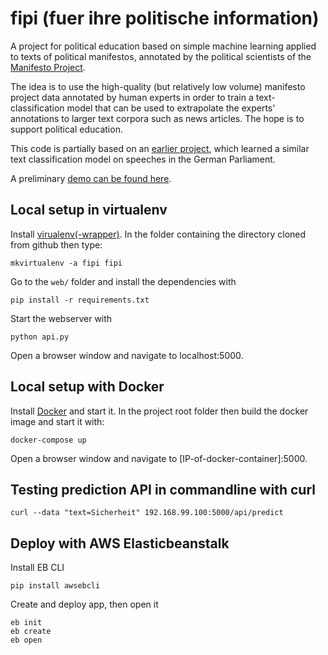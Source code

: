 # fipi (fuer ihre politische information)

A project for political education based on simple machine learning applied to texts of political manifestos, annotated by the political scientists of the [Manifesto Project](https://manifestoproject.wzb.eu/). 

The idea is to use the high-quality (but relatively low volume) manifesto project data annotated by human experts in order to train a text-classification model that can be used to extrapolate the experts' annotations to larger text corpora such as news articles. The hope is to support political education. 

This code is partially based on an [earlier project](https://github.com/kirel/political-affiliation-prediction), which learned a similar text classification model on speeches in the German Parliament. 

A preliminary [demo can be found here](http://fipi-dev.elasticbeanstalk.com/).

## Local setup in virtualenv

Install [virualenv(-wrapper)](https://virtualenvwrapper.readthedocs.org/en/latest/).
In the folder containing the directory cloned from github then type:

    mkvirtualenv -a fipi fipi

Go to the `web/` folder and  install the dependencies with

    pip install -r requirements.txt

Start the webserver with 
    
    python api.py

Open a browser window and navigate to localhost:5000. 

## Local setup with Docker

Install [Docker](https://docs.docker.com/engine/installation/) and start it. 
In the project root folder then build the docker image and start it with:

    docker-compose up

Open a browser window and navigate to [IP-of-docker-container]:5000.

## Testing prediction API in commandline with curl
    
    curl --data "text=Sicherheit" 192.168.99.100:5000/api/predict

## Deploy with AWS Elasticbeanstalk

Install EB CLI
    
    pip install awsebcli

Create and deploy app, then open it

    eb init
    eb create
    eb open
